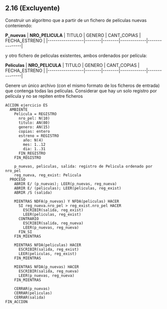 ## 2.16 (Excluyente)
Construir un algoritmo que a partir de un fichero de películas nuevas conteniendo:

**P_nuevas**
| **NRO_PELICULA** | TITULO | GENERO | CANT_COPIAS | FECHA_ESTRENO |
|------------------|--------|--------|-------------|---------------|

y otro fichero de peliculas existentes, ambos ordenados por película:

**Películas**
| **NRO_PELICULA** | TITULO | GENERO | CANT_COPIAS | FECHA_ESTRENO |
|------------------|--------|--------|-------------|---------------|

Genere un único archivo (con el mismo formato de los ficheros de entrada) que contenga
todas las películas. Considerar que hay un solo registro por película y no se repiten
entre ficheros

```
ACCION ejercicio ES
  AMBIENTE
    Pelicula = REGISTRO
      nro_pel: N(10)
      titulo: AN(80)
      genero: AN(15)
      copias: entero
      estreno = REGISTRO
        año: N(4)
        mes: 1..12
        dia: 1..31
      FIN_REGISTRO
    FIN_REGISTRO

    p_nuevas, peliculas, salida: registro de Pelicula ordenado por nro_pel
    reg_nueva, reg_exist: Pelicula
  PROCESO
    ABRIR E/ (p_nuevas); LEER(p_nuevas, reg_nueva)
    ABRIR E/ (peliculas); LEER(peliculas, reg_exist)
    ABRIR /S (salida)

    MIENTRAS NDFA(p_nuevas) Y NFDA(peliculas) HACER
      SI reg_nueva.nro_pel > reg_exist.nro_pel HACER
        ESCRIBIR(salida, reg_exist)
        LEER(peliculas, reg_exist)
      CONTRARIO
        ESCRIBIR(salida, reg_nueva)
        LEER(p_nuevas, reg_nueva)
      FIN_SI
    FIN_MIENTRAS

    MIENTRAS NFDA(peliculas) HACER
      ESCRIBIR(salida, reg_exist)
      LEER(peliculas, reg_exist)
    FIN_MIENTRAS

    MIENTRAS NFDA(p_nuevas) HACER
      ESCRIBIR(salida, reg_nueva)
      LEER(p_nuevas, reg_nueva)
    FIN_MIENTRAS

    CERRAR(p_nuevas)
    CERRAR(peliculas)
    CERRAR(salida)
FIN_ACCION
```
